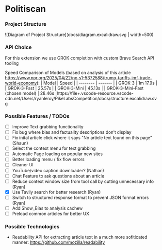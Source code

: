 # Politiscan

### Project Structure
![Diagram of Project Structure](docs/diagram.excalidraw.svg | width=500)

### API Choice
For this extension we use GROK completion with custom Brave Search API tooling

Speed Comparison of Models (based on analysis of this article https://www.npr.org/2025/04/22/nx-s1-5372588/trump-tariffs-imf-trade-world-economy):
| Model    | Speed |
| -------- | ------- |
| GROK-3   | 1m 17.9s |
| GROK-3-Fast | 25.57s |
| GROK-3-Mini    | 45.13s |
| GROK-3-Mini-Fast (chosen model)    | 28.46s |https://file+.vscode-resource.vscode-cdn.net/Users/ryanleroy/PikeLabsCompetition/docs/structure.excalidraw.svg

### Possible Features / TODOs
- [ ] Improve Text grabbing functionality
- [ ] Fix bug where bias and factuality descriptions don't display
- [ ] Fix inital article click where it says "No article text found on this page" (Shaun)
- [ ] Select the context menu for text grabbing
- [ ] Automatic Page loading on popular new sites
- [ ] Better loading menu / fix flow errors
- [ ] Cleaner UI
- [ ] YouTube/video caption downloader? (Nathan)
- [ ] Chat Feature to ask questions about an article
- [ ] Reduce context window size from tool call by cutting unnecessary info (Ryan)
- [x] Use Tavily search for better research (Ryan)
- [ ] Switch to structured response format to prevent JSON format errors (Ryan)
- [ ] Add Show_Bias to analysis cachew
- [ ] Preload common articles for better UX

### Possible Technologies
- Readability API for extracting article text in a much more sofiticated manner: https://github.com/mozilla/readability
